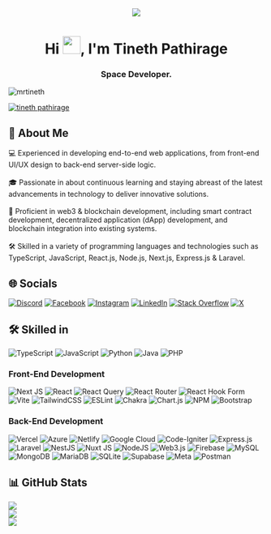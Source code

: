 
<div align="center">
  <img  src="https://github.com/MrTineth/MrTineth/assets/106744622/f4f98147-48eb-4490-9d34-96ab58fc411a"  />
</div>

<h1 align="center">Hi <img src="https://github.com/MrTineth/MrTineth/assets/106744622/9c8d47a9-0380-4857-bc43-510143b93bab" width="35px">, I'm Tineth Pathirage</h1>
<h3 align="center">Space Developer.</h3>

<p align="left"> <img src="https://komarev.com/ghpvc/?username=mrtineth&label=Profile%20views&color=0e75b6&style=flat" alt="mrtineth" /> </p>

<p align="left"> <a href="https://twitter.com/tineth pathirage" target="blank"><img src="https://img.shields.io/twitter/follow/tineth pathirage?logo=twitter&style=for-the-badge" alt="tineth pathirage" /></a> </p>

## 🚀 About Me
💻 Experienced in developing end-to-end web applications, from front-end UI/UX design to back-end server-side logic.<br><br>🎓 Passionate in about continuous learning and staying abreast of the latest advancements in technology to deliver innovative solutions.<br><br>🔗 Proficient in web3 & blockchain development, including smart contract development, decentralized application (dApp) development, and blockchain integration into existing systems.<br><br>🛠️ Skilled in a variety of programming languages and technologies such as  TypeScript, JavaScript, React.js, Node.js, Next.js, Express.js & Laravel.


## 🌐 Socials
[![Discord](https://img.shields.io/badge/Discord-%237289DA.svg?logo=discord&logoColor=white)](https://discord.gg/https://discord.gg/VHFenQJq) [![Facebook](https://img.shields.io/badge/Facebook-%231877F2.svg?logo=Facebook&logoColor=white)](https://facebook.com/tinethpathirage) [![Instagram](https://img.shields.io/badge/Instagram-%23E4405F.svg?logo=Instagram&logoColor=white)](https://instagram.com/mr_tineth) [![LinkedIn](https://img.shields.io/badge/LinkedIn-%230077B5.svg?logo=linkedin&logoColor=white)](https://linkedin.com/in/tineth-pathirage-11916a265) [![Stack Overflow](https://img.shields.io/badge/-Stackoverflow-FE7A16?logo=stack-overflow&logoColor=white)](https://stackoverflow.com/users/25156432) [![X](https://img.shields.io/badge/X-black.svg?logo=X&logoColor=white)](https://x.com/@TinethPathirage) 

## 🛠️ Skilled in
![TypeScript](https://img.shields.io/badge/typescript-%23007ACC.svg?style=for-the-badge&logo=typescript&logoColor=white) ![JavaScript](https://img.shields.io/badge/javascript-%23323330.svg?style=for-the-badge&logo=javascript&logoColor=%23F7DF1E) ![Python](https://img.shields.io/badge/python-3670A0?style=for-the-badge&logo=python&logoColor=ffdd54) ![Java](https://img.shields.io/badge/java-%23ED8B00.svg?style=for-the-badge&logo=openjdk&logoColor=white) ![PHP](https://img.shields.io/badge/php-%23777BB4.svg?style=for-the-badge&logo=php&logoColor=white)

### Front-End Development
![Next JS](https://img.shields.io/badge/Next-black?style=for-the-badge&logo=next.js&logoColor=white) ![React](https://img.shields.io/badge/react-%2320232a.svg?style=for-the-badge&logo=react&logoColor=%2361DAFB) ![React Query](https://img.shields.io/badge/-React%20Query-FF4154?style=for-the-badge&logo=react%20query&logoColor=white) ![React Router](https://img.shields.io/badge/React_Router-CA4245?style=for-the-badge&logo=react-router&logoColor=white) ![React Hook Form](https://img.shields.io/badge/React%20Hook%20Form-%23EC5990.svg?style=for-the-badge&logo=reacthookform&logoColor=white) ![Vite](https://img.shields.io/badge/vite-%23646CFF.svg?style=for-the-badge&logo=vite&logoColor=white) ![TailwindCSS](https://img.shields.io/badge/tailwindcss-%2338B2AC.svg?style=for-the-badge&logo=tailwind-css&logoColor=white) ![ESLint](https://img.shields.io/badge/ESLint-4B3263?style=for-the-badge&logo=eslint&logoColor=white)  ![Chakra](https://img.shields.io/badge/chakra-%234ED1C5.svg?style=for-the-badge&logo=chakraui&logoColor=white) ![Chart.js](https://img.shields.io/badge/chart.js-F5788D.svg?style=for-the-badge&logo=chart.js&logoColor=white) ![NPM](https://img.shields.io/badge/NPM-%23CB3837.svg?style=for-the-badge&logo=npm&logoColor=white) ![Bootstrap](https://img.shields.io/badge/bootstrap-%238511FA.svg?style=for-the-badge&logo=bootstrap&logoColor=white)
 
### Back-End Development

![Vercel](https://img.shields.io/badge/vercel-%23000000.svg?style=for-the-badge&logo=vercel&logoColor=white) ![Azure](https://img.shields.io/badge/azure-%230072C6.svg?style=for-the-badge&logo=microsoftazure&logoColor=white) ![Netlify](https://img.shields.io/badge/netlify-%23000000.svg?style=for-the-badge&logo=netlify&logoColor=#00C7B7)  ![Google Cloud](https://img.shields.io/badge/GoogleCloud-%234285F4.svg?style=for-the-badge&logo=google-cloud&logoColor=white)   ![Code-Igniter](https://img.shields.io/badge/CodeIgniter-%23EF4223.svg?style=for-the-badge&logo=codeIgniter&logoColor=white) ![Express.js](https://img.shields.io/badge/express.js-%23404d59.svg?style=for-the-badge&logo=express&logoColor=%2361DAFB) ![Laravel](https://img.shields.io/badge/laravel-%23FF2D20.svg?style=for-the-badge&logo=laravel&logoColor=white) ![NestJS](https://img.shields.io/badge/nestjs-%23E0234E.svg?style=for-the-badge&logo=nestjs&logoColor=white)  ![Nuxt JS](https://img.shields.io/badge/Nuxt-002E3B?style=for-the-badge&logo=nuxt.js&logoColor=#00DC82) ![NodeJS](https://img.shields.io/badge/node.js-6DA55F?style=for-the-badge&logo=node.js&logoColor=white) ![Web3.js](https://img.shields.io/badge/web3.js-F16822?style=for-the-badge&logo=web3.js&logoColor=white) ![Firebase](https://img.shields.io/badge/firebase-a08021?style=for-the-badge&logo=firebase&logoColor=ffcd34) ![MySQL](https://img.shields.io/badge/mysql-4479A1.svg?style=for-the-badge&logo=mysql&logoColor=white) ![MongoDB](https://img.shields.io/badge/MongoDB-%234ea94b.svg?style=for-the-badge&logo=mongodb&logoColor=white) ![MariaDB](https://img.shields.io/badge/MariaDB-003545?style=for-the-badge&logo=mariadb&logoColor=white) ![SQLite](https://img.shields.io/badge/sqlite-%2307405e.svg?style=for-the-badge&logo=sqlite&logoColor=white) ![Supabase](https://img.shields.io/badge/Supabase-3ECF8E?style=for-the-badge&logo=supabase&logoColor=white) ![Meta](https://img.shields.io/badge/Meta-%230467DF.svg?style=for-the-badge&logo=Meta&logoColor=white) ![Postman](https://img.shields.io/badge/Postman-FF6C37?style=for-the-badge&logo=postman&logoColor=white)
 
## 📊 GitHub Stats
![](https://github-readme-stats.vercel.app/api?username=MrTineth&theme=dark&hide_border=false&include_all_commits=true&count_private=false)<br/>
![](https://github-readme-streak-stats.herokuapp.com/?user=MrTineth&theme=dark&hide_border=false)<br/>
![](https://github-readme-stats.vercel.app/api/top-langs/?username=MrTineth&theme=dark&hide_border=false&include_all_commits=true&count_private=false&layout=compact)






